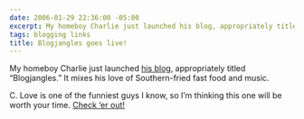 ```yaml
---
date: 2006-01-29 22:36:00 -05:00
excerpt: My homeboy Charlie just launched his blog, appropriately titled “Blogjangles.”
tags: blogging links
title: Blogjangles goes live!
---
```


My homeboy Charlie just launched [his blog](http://www.blogjangles.com/), appropriately titled “Blogjangles.” It mixes his love of Southern-fried fast food and music.

C. Love is one of the funniest guys I know, so I’m thinking this one will be worth your time. [Check ‘er out!](http://www.blogjangles.com/)